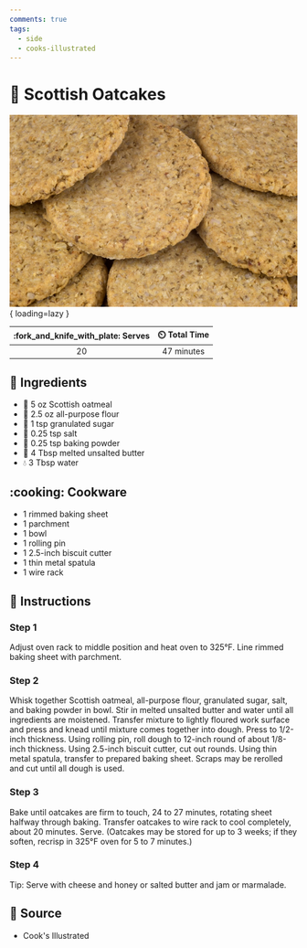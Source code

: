```yaml
---
comments: true
tags:
  - side
  - cooks-illustrated
---
```

# :cookie: Scottish Oatcakes

![Scottish Oatcakes][1]{ loading=lazy }

| :fork_and_knife_with_plate: Serves | :timer_clock: Total Time |
|:----------------------------------:|:-----------------------: |
| 20 | 47 minutes |

## :salt: Ingredients

- :ear_of_rice: 5 oz Scottish oatmeal
- :ear_of_rice: 2.5 oz all-purpose flour
- :candy: 1 tsp granulated sugar
- :salt: 0.25 tsp salt
- :dash: 0.25 tsp baking powder
- :butter: 4 Tbsp melted unsalted butter
- :droplet: 3 Tbsp water

## :cooking: Cookware

- 1 rimmed baking sheet
- 1 parchment
- 1 bowl
- 1 rolling pin
- 1 2.5-inch biscuit cutter
- 1 thin metal spatula
- 1 wire rack

## :pencil: Instructions

### Step 1

Adjust oven rack to middle position and heat oven to 325°F. Line rimmed baking sheet with parchment.

### Step 2

Whisk together Scottish oatmeal, all-purpose flour, granulated sugar, salt, and baking powder in bowl. Stir in melted
unsalted butter and water until all ingredients are moistened. Transfer mixture to lightly floured work surface and
press and knead until mixture comes together into dough. Press to 1/2-inch thickness. Using rolling pin, roll dough to
12-inch round of about 1/8-inch thickness. Using 2.5-inch biscuit cutter, cut out rounds. Using thin metal spatula,
transfer to prepared baking sheet. Scraps may be rerolled and cut until all dough is used.

### Step 3

Bake until oatcakes are firm to touch, 24 to 27 minutes, rotating sheet halfway through baking. Transfer oatcakes to
wire rack to cool completely, about 20 minutes. Serve. (Oatcakes may be stored for up to 3 weeks; if they soften,
recrisp in 325°F oven for 5 to 7 minutes.)

### Step 4

Tip: Serve with cheese and honey or salted butter and jam or marmalade.

## :link: Source

- Cook's Illustrated

[1]: <../assets/images/scottish-oatcakes.jpg>
